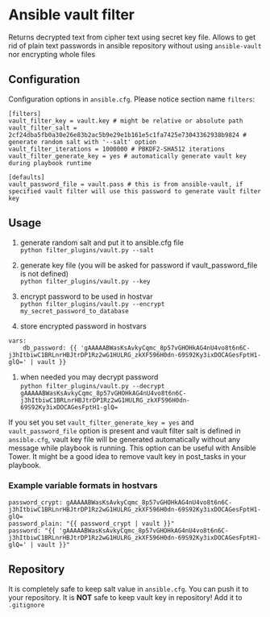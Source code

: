 # Ansible vault filter

Returns decrypted text from cipher text using secret key file. Allows to get rid of plain text passwords in ansible repository without using `ansible-vault` nor encrypting whole files

## Configuration

Configuration options in `ansible.cfg`. Please notice section name `filters`:

```
[filters]
vault_filter_key = vault.key # might be relative or absolute path
vault_filter_salt = 2cf24dba5fb0a30e26e83b2ac5b9e29e1b161e5c1fa7425e73043362938b9824 # generate random salt with '--salt' option
vault_filter_iterations = 1000000 # PBKDF2-SHA512 iterations
vault_filter_generate_key = yes # automatically generate vault key during playbook runtime

[defaults]
vault_password_file = vault.pass # this is from ansible-vault, if specified vault filter will use this password to generate vault filter key
```

## Usage

1. generate random salt and put it to ansible.cfg file  
  `python filter_plugins/vault.py --salt`

1. generate key file (you will be asked for password if vault_password_file is not defined)  
    `python filter_plugins/vault.py --key`

1. encrypt password to be used in hostvar  
    `python filter_plugins/vault.py --encrypt my_secret_password_to_database`

1. store encrypted password in hostvars
```
vars:
    db_password: {{ 'gAAAAABWasKsAvkyCqmc_8p57vGHOHkAG4nU4vo8t6n6C-j3hItbiwC1BRLnrHBJtrDP1Rz2wG1HULRG_zkXF596H0dn-69S92Ky3ixDOCAGesFptH1-glQ=' | vault }}
```

1. when needed you may decrypt password  
    `python filter_plugins/vault.py --decrypt gAAAAABWasKsAvkyCqmc_8p57vGHOHkAG4nU4vo8t6n6C-j3hItbiwC1BRLnrHBJtrDP1Rz2wG1HULRG_zkXF596H0dn-69S92Ky3ixDOCAGesFptH1-glQ=`

If you set you set `vault_filter_generate_key = yes` and `vault_password_file` option is present and vault filter salt is defined in `ansible.cfg`, vault key file will be generated automatically without any message while playbook is running. This option can be useful with Ansible Tower. It might be a good idea to remove vault key in post_tasks in your playbook.

### Example variable formats in hostvars

```
password_crypt: gAAAAABWasKsAvkyCqmc_8p57vGHOHkAG4nU4vo8t6n6C-j3hItbiwC1BRLnrHBJtrDP1Rz2wG1HULRG_zkXF596H0dn-69S92Ky3ixDOCAGesFptH1-glQ=  
password_plain: "{{ password_crypt | vault }}"  
password: "{{ 'gAAAAABWasKsAvkyCqmc_8p57vGHOHkAG4nU4vo8t6n6C-j3hItbiwC1BRLnrHBJtrDP1Rz2wG1HULRG_zkXF596H0dn-69S92Ky3ixDOCAGesFptH1-glQ=' | vault }}"
```

## Repository

It is completely safe to keep salt value in `ansible.cfg`. You can push it to your repository.
It is **NOT** safe to keep vault key in repository! Add it to `.gitignore`
